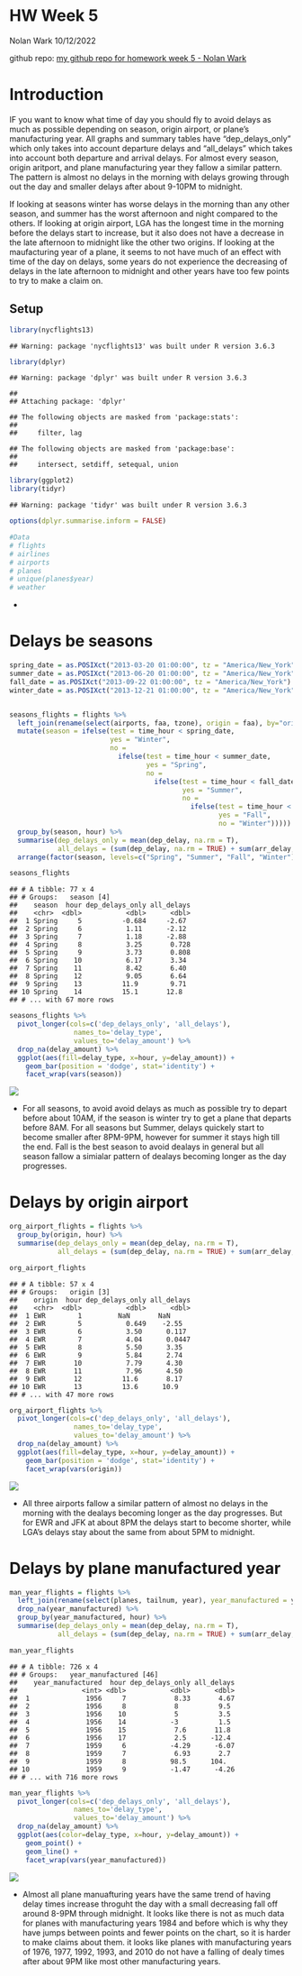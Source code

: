 HW Week 5
================
Nolan Wark
10/12/2022

github repo: [my github repo for homework week 5 - Nolan
Wark](https://github.com/nwark/HW_Week5)

# Introduction

IF you want to know what time of day you should fly to avoid delays as
much as possible depending on season, origin airport, or plane’s
manufacturing year. All graphs and summary tables have
“dep\_delays\_only” which only takes into account departure delays and
“all\_delays” which takes into account both departure and arrival
delays. For almost every season, origin aritport, and plane
manufacturing year they fallow a similar pattern. The pattern is almost
no delays in the morning with delays growing through out the day and
smaller delays after about 9-10PM to midnight.

If looking at seasons winter has worse delays in the morning than any
other season, and summer has the worst afternoon and night compared to
the others. If looking at origin airport, LGA has the longest time in
the morning before the delays start to increase, but it also does not
have a decrease in the late afternoon to midnight like the other two
origins. If looking at the maufacturing year of a plane, it seems to not
have much of an effect with time of the day on delays, some years do not
experience the decreasing of delays in the late afternoon to midnight
and other years have too few points to try to make a claim on.

## Setup

``` r
library(nycflights13)
```

    ## Warning: package 'nycflights13' was built under R version 3.6.3

``` r
library(dplyr)
```

    ## Warning: package 'dplyr' was built under R version 3.6.3

    ## 
    ## Attaching package: 'dplyr'

    ## The following objects are masked from 'package:stats':
    ## 
    ##     filter, lag

    ## The following objects are masked from 'package:base':
    ## 
    ##     intersect, setdiff, setequal, union

``` r
library(ggplot2)
library(tidyr)
```

    ## Warning: package 'tidyr' was built under R version 3.6.3

``` r
options(dplyr.summarise.inform = FALSE)
```

``` r
#Data
# flights
# airlines
# airports
# planes
# unique(planes$year)
# weather
```

  - 
# Delays be seasons

``` r
spring_date = as.POSIXct("2013-03-20 01:00:00", tz = "America/New_York")
summer_date = as.POSIXct("2013-06-20 01:00:00", tz = "America/New_York")
fall_date = as.POSIXct("2013-09-22 01:00:00", tz = "America/New_York")
winter_date = as.POSIXct("2013-12-21 01:00:00", tz = "America/New_York")


seasons_flights = flights %>% 
  left_join(rename(select(airports, faa, tzone), origin = faa), by="origin") %>% 
  mutate(season = ifelse(test = time_hour < spring_date, 
                         yes = "Winter", 
                         no = 
                           ifelse(test = time_hour < summer_date, 
                                  yes = "Spring",
                                  no = 
                                    ifelse(test = time_hour < fall_date,
                                           yes = "Summer",
                                           no = 
                                             ifelse(test = time_hour < winter_date, 
                                                    yes = "Fall", 
                                                    no = "Winter"))))) %>% 
  group_by(season, hour) %>% 
  summarise(dep_delays_only = mean(dep_delay, na.rm = T),
            all_delays = (sum(dep_delay, na.rm = TRUE) + sum(arr_delay, na.rm = TRUE)) / (sum(!is.na(dep_delay)) + sum(!is.na(arr_delay)))) %>% 
  arrange(factor(season, levels=c("Spring", "Summer", "Fall", "Winter")))

seasons_flights
```

    ## # A tibble: 77 x 4
    ## # Groups:   season [4]
    ##    season  hour dep_delays_only all_delays
    ##    <chr>  <dbl>           <dbl>      <dbl>
    ##  1 Spring     5          -0.684     -2.67 
    ##  2 Spring     6           1.11      -2.12 
    ##  3 Spring     7           1.18      -2.88 
    ##  4 Spring     8           3.25       0.728
    ##  5 Spring     9           3.73       0.808
    ##  6 Spring    10           6.17       3.34 
    ##  7 Spring    11           8.42       6.40 
    ##  8 Spring    12           9.05       6.64 
    ##  9 Spring    13          11.9        9.71 
    ## 10 Spring    14          15.1       12.8  
    ## # ... with 67 more rows

``` r
seasons_flights %>% 
  pivot_longer(cols=c('dep_delays_only', 'all_delays'),
                names_to='delay_type',
                values_to='delay_amount') %>%
  drop_na(delay_amount) %>% 
  ggplot(aes(fill=delay_type, x=hour, y=delay_amount)) +
    geom_bar(position = 'dodge', stat='identity') +
    facet_wrap(vars(season))
```

![](HW_Week-5_files/figure-gfm/unnamed-chunk-2-1.png)<!-- -->

  - For all seasons, to avoid avoid delays as much as possible try to
    depart before about 10AM, if the season is winter try to get a plane
    that departs before 8AM. For all seasons but Summer, delays quickely
    start to become smaller after 8PM-9PM, however for summer it stays
    high till the end. Fall is the best season to avoid dealays in
    general but all season fallow a simialar pattern of dealays becoming
    longer as the day progresses.

# Delays by origin airport

``` r
org_airport_flights = flights %>% 
  group_by(origin, hour) %>% 
  summarise(dep_delays_only = mean(dep_delay, na.rm = T),
            all_delays = (sum(dep_delay, na.rm = TRUE) + sum(arr_delay, na.rm = TRUE)) / (sum(!is.na(dep_delay)) + sum(!is.na(arr_delay))))

org_airport_flights
```

    ## # A tibble: 57 x 4
    ## # Groups:   origin [3]
    ##    origin  hour dep_delays_only all_delays
    ##    <chr>  <dbl>           <dbl>      <dbl>
    ##  1 EWR        1         NaN       NaN     
    ##  2 EWR        5           0.649    -2.55  
    ##  3 EWR        6           3.50      0.117 
    ##  4 EWR        7           4.04      0.0447
    ##  5 EWR        8           5.50      3.35  
    ##  6 EWR        9           5.84      2.74  
    ##  7 EWR       10           7.79      4.30  
    ##  8 EWR       11           7.96      4.50  
    ##  9 EWR       12          11.6       8.17  
    ## 10 EWR       13          13.6      10.9   
    ## # ... with 47 more rows

``` r
org_airport_flights %>% 
  pivot_longer(cols=c('dep_delays_only', 'all_delays'),
                names_to='delay_type',
                values_to='delay_amount') %>% 
  drop_na(delay_amount) %>% 
  ggplot(aes(fill=delay_type, x=hour, y=delay_amount)) +
    geom_bar(position = 'dodge', stat='identity') + 
    facet_wrap(vars(origin))
```

![](HW_Week-5_files/figure-gfm/unnamed-chunk-3-1.png)<!-- -->

  - All three airports fallow a similar pattern of almost no delays in
    the morning with the dealays becoming longer as the day progresses.
    But for EWR and JFK at about 8PM the delays start to become shorter,
    while LGA’s delays stay about the same from about 5PM to midnight.

# Delays by plane manufactured year

``` r
man_year_flights = flights %>% 
  left_join(rename(select(planes, tailnum, year), year_manufactured = year), by="tailnum") %>% 
  drop_na(year_manufactured) %>% 
  group_by(year_manufactured, hour) %>% 
  summarise(dep_delays_only = mean(dep_delay, na.rm = T),
            all_delays = (sum(dep_delay, na.rm = TRUE) + sum(arr_delay, na.rm = TRUE)) / (sum(!is.na(dep_delay)) + sum(!is.na(arr_delay))))

man_year_flights
```

    ## # A tibble: 726 x 4
    ## # Groups:   year_manufactured [46]
    ##    year_manufactured  hour dep_delays_only all_delays
    ##                <int> <dbl>           <dbl>      <dbl>
    ##  1              1956     7            8.33       4.67
    ##  2              1956     8            8          9.5 
    ##  3              1956    10            5          3.5 
    ##  4              1956    14           -3          1.5 
    ##  5              1956    15            7.6       11.8 
    ##  6              1956    17            2.5      -12.4 
    ##  7              1959     6           -4.29      -6.07
    ##  8              1959     7            6.93       2.7 
    ##  9              1959     8           98.5      104.  
    ## 10              1959     9           -1.47      -4.26
    ## # ... with 716 more rows

``` r
man_year_flights %>% 
  pivot_longer(cols=c('dep_delays_only', 'all_delays'),
                names_to='delay_type',
                values_to='delay_amount') %>% 
  drop_na(delay_amount) %>% 
  ggplot(aes(color=delay_type, x=hour, y=delay_amount)) +
    geom_point() +
    geom_line() +
    facet_wrap(vars(year_manufactured))
```

![](HW_Week-5_files/figure-gfm/unnamed-chunk-4-1.png)<!-- -->

  - Almost all plane manuafturing years have the same trend of having
    delay times increase throguht the day with a small decreasing fall
    off around 8-9PM through midnight. It looks like there is not as
    much data for planes with manufacturing years 1984 and before which
    is why they have jumps between points and fewer points on the chart,
    so it is harder to make claims about them. it looks like planes with
    manufacturing years of 1976, 1977, 1992, 1993, and 2010 do not have
    a falling of dealy times after about 9PM like most other
    manufacturing
years.

<!-- #Testing -->

<!-- ```{r} -->

<!-- rename(select(airports, faa, tzone), dest = faa) -->

<!-- flights$time_hour[1] < as.POSIXct("2013-01-01", tz = "America/New_York") -->

<!-- ``` -->
